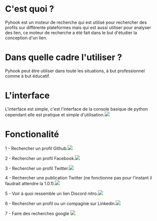 # C'est quoi ?

Pyhook est un moteur de recherche qui est utilisé pour rechercher des profils sur différente plateformes
mais qui est aussi utiliser pour analyser des lien, ce moteur de recherche a été fait dans le but d'étudier la conception d'un lien.

# Dans quelle cadre l'utiliser ?

Pyhook peut être utiliser dans toute les situations, à but professionnel comme à but éducatif.

# L'interface

L'interface est simple, c'est l'interface de la console basique de python
cependant elle est pratique et simple d'utilisation.![](https://cdn.discordapp.com/attachments/1016416678046867547/1018220674575241366/unknown.png)  

# Fonctionalité

1 - Rechercher un profil Github.![](https://cdn.discordapp.com/attachments/1016416678046867547/1018221156483989605/unknown.png)

2 - Rechercher un profil Facebook.![](https://cdn.discordapp.com/attachments/1016416678046867547/1018221475599233024/unknown.png)

3 - Rechercher un profil Twitter.![](https://cdn.discordapp.com/attachments/1016416678046867547/1018221827190968461/unknown.png)

4 - Rechercher une publication Twitter (ne fonctionne pas pour l'instant il faudrait attendre la 1.0.1).![](https://cdn.discordapp.com/attachments/1016416678046867547/1018222321904910446/unknown.png)

5 - Voir à quoi ressemble un lien Discord nitro.![](https://cdn.discordapp.com/attachments/1016416678046867547/1018222657210171524/unknown.png)

6 - Rechercher un profil ou un compagnie sur Linkedin.![](https://cdn.discordapp.com/attachments/1016416678046867547/1018223109339361360/unknown.png) 

7 - Faire des recherches google ![](https://cdn.discordapp.com/attachments/1016416678046867547/1018224013601939476/unknown.png)
